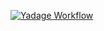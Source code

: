 [![Yadage Workflow](https://img.shields.io/badge/run_yadage-higgs_hisz-4187AD.svg)](https://yadage.cern.ch/submit?toplevel=from-github%2Fhiggsmcproduction&workflow=rootflow-combined_HISZ.yml&pars=%7B%22FW%22%3A+0.1%2C+%22nevents%22%3A+10000%2C+%22FWW%22%3A+0.1%2C+%22seeds%22%3A+%5B1%2C+2%2C+3%2C+4%5D%7D&outputs=rootmerge%2Fanamerged.root&inputURL=http%3A%2F%2Fphysics.nyu.edu%2F%7Elh1132%2Fnevents100.zip)

